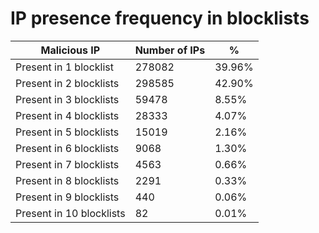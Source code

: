 # IP presence frequency in blocklists
| Malicious IP | Number of IPs | % |
|----|----|----|
| Present in 1 blocklist | 278082 | 39.96% |
| Present in 2 blocklists | 298585 | 42.90% |
| Present in 3 blocklists | 59478 | 8.55% |
| Present in 4 blocklists | 28333 | 4.07% |
| Present in 5 blocklists | 15019 | 2.16% |
| Present in 6 blocklists | 9068 | 1.30% |
| Present in 7 blocklists | 4563 | 0.66% |
| Present in 8 blocklists | 2291 | 0.33% |
| Present in 9 blocklists | 440 | 0.06% |
| Present in 10 blocklists | 82 | 0.01% |
